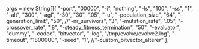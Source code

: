 args = new String[]{
                "-port", "00000",
                "-i", "nothing",
                "-ls", "100",
                "-ss", "1",
                "-alt", "300",
                "-agl", "-30", "30", ".05",
                "-u",
                "-population_size", "64",
                "-generation_limit", "50",
                //"-nr_survivors", "3",
                "-mutation_rate", ".05",
                "-crossover_rate", ".8",
                "-steady_fitness_termination", "50",
                "-evaluator", "dummy",
                "-codec", "bitvector",
                "-log", "/tmp/evolve/evolve2.log",
                "-timeout", "1800000",
                "-seed", "1", //"-custom_bitvector_alterer"
        };
